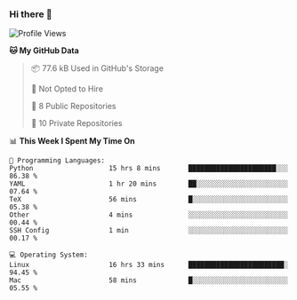 ### Hi there 👋

<!--
**huayuan4396/huayuan4396** is a ✨ _special_ ✨ repository because its `README.md` (this file) appears on your GitHub profile.

Here are some ideas to get you started:

- 🔭 I’m currently working on ...
- 🌱 I’m currently learning ...
- 👯 I’m looking to collaborate on ...
- 🤔 I’m looking for help with ...
- 💬 Ask me about ...
- 📫 How to reach me: ...
- 😄 Pronouns: ...
- ⚡ Fun fact: ...
-->

<!--START_SECTION:waka-->
![Profile Views](http://img.shields.io/badge/Profile%20Views-2-blue)

**🐱 My GitHub Data** 

> 📦 77.6 kB Used in GitHub's Storage 
 > 
> 🚫 Not Opted to Hire
 > 
> 📜 8 Public Repositories 
 > 
> 🔑 10 Private Repositories 
 > 
📊 **This Week I Spent My Time On** 

```text
💬 Programming Languages: 
Python                   15 hrs 8 mins       ██████████████████████░░░   86.38 % 
YAML                     1 hr 20 mins        ██░░░░░░░░░░░░░░░░░░░░░░░   07.64 % 
TeX                      56 mins             █░░░░░░░░░░░░░░░░░░░░░░░░   05.38 % 
Other                    4 mins              ░░░░░░░░░░░░░░░░░░░░░░░░░   00.44 % 
SSH Config               1 min               ░░░░░░░░░░░░░░░░░░░░░░░░░   00.17 % 

💻 Operating System: 
Linux                    16 hrs 33 mins      ████████████████████████░   94.45 % 
Mac                      58 mins             █░░░░░░░░░░░░░░░░░░░░░░░░   05.55 % 
```


<!--END_SECTION:waka-->
